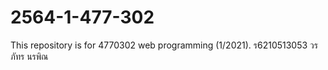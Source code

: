 # 2564-1-477-302
This repository is for 4770302 web programming  (1/2021).
ร6210513053 วรภัทร นรพิณ
